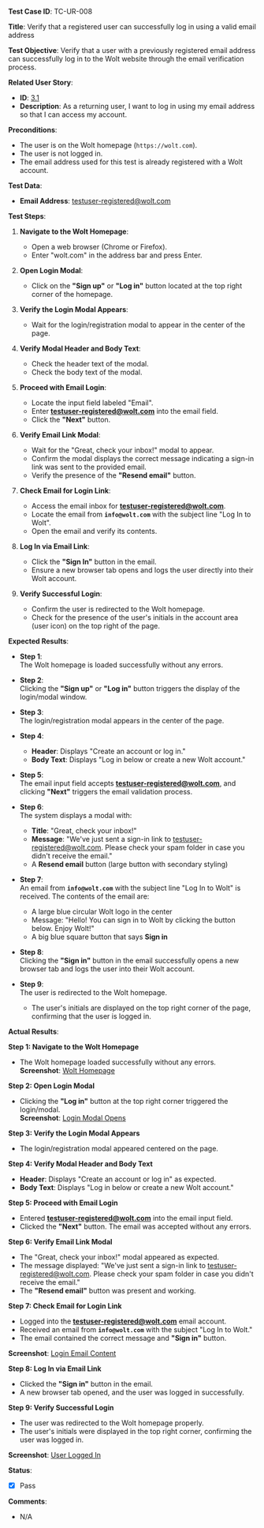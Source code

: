 **Test Case ID**: TC-UR-008

**Title**: Verify that a registered user can successfully log in using a valid email address

**Test Objective**: Verify that a user with a previously registered email address can successfully log in to the Wolt website through the email verification process.

**Related User Story**:
- **ID**: [3.1](../../../requirements/3_User_Stories.md#31-user-registration-and-login)  
- **Description**: As a returning user, I want to log in using my email address so that I can access my account.

**Preconditions**:
- The user is on the Wolt homepage (`https://wolt.com`).
- The user is not logged in.
- The email address used for this test is already registered with a Wolt account.
  
**Test Data**:
- **Email Address**: testuser-registered@wolt.com

**Test Steps**:

1. **Navigate to the Wolt Homepage**:
   - Open a web browser (Chrome or Firefox).
   - Enter "wolt.com" in the address bar and press Enter.

2. **Open Login Modal**:
   - Click on the **"Sign up"** or **"Log in"** button located at the top right corner of the homepage.

3. **Verify the Login Modal Appears**:
   - Wait for the login/registration modal to appear in the center of the page.

4. **Verify Modal Header and Body Text**:
   - Check the header text of the modal.
   - Check the body text of the modal.

5. **Proceed with Email Login**:
   - Locate the input field labeled "Email".
   - Enter **testuser-registered@wolt.com** into the email field.
   - Click the **"Next"** button.

6. **Verify Email Link Modal**:
   - Wait for the "Great, check your inbox!" modal to appear.
   - Confirm the modal displays the correct message indicating a sign-in link was sent to the provided email.
   - Verify the presence of the **"Resend email"** button.

7. **Check Email for Login Link**:
   - Access the email inbox for **testuser-registered@wolt.com**.
   - Locate the email from **`info@wolt.com`** with the subject line "Log In to Wolt".
   - Open the email and verify its contents.

8. **Log In via Email Link**:
   - Click the **"Sign In"** button in the email.
   - Ensure a new browser tab opens and logs the user directly into their Wolt account.

9. **Verify Successful Login**:
   - Confirm the user is redirected to the Wolt homepage.
   - Check for the presence of the user's initials in the account area (user icon) on the top right of the page.

**Expected Results**:

- **Step 1**:  
  The Wolt homepage is loaded successfully without any errors.

- **Step 2**:  
  Clicking the **"Sign up"** or **"Log in"** button triggers the display of the login/modal window.

- **Step 3**:  
  The login/registration modal appears in the center of the page.

- **Step 4**:  
  - **Header**: Displays "Create an account or log in."
  - **Body Text**: Displays "Log in below or create a new Wolt account."

- **Step 5**:  
  The email input field accepts **testuser-registered@wolt.com**, and clicking **"Next"** triggers the email validation process.

- **Step 6**:  
  The system displays a modal with:
  - **Title**: "Great, check your inbox!"
  - **Message**: "We've just sent a sign-in link to testuser-registered@wolt.com. Please check your spam folder in case you didn't receive the email."
  - A **Resend email** button (large button with secondary styling)

- **Step 7**:  
  An email from **`info@wolt.com`** with the subject line "Log In to Wolt" is received. The contents of the email are:
  - A large blue circular Wolt logo in the center
  - Message: "Hello! You can sign in to Wolt by clicking the button below. Enjoy Wolt!"
  - A big blue square button that says **Sign in**

- **Step 8**:  
  Clicking the **"Sign in"** button in the email successfully opens a new browser tab and logs the user into their Wolt account.

- **Step 9**:  
  The user is redirected to the Wolt homepage.
  - The user's initials are displayed on the top right corner of the page, confirming that the user is logged in.

**Actual Results**:

**Step 1: Navigate to the Wolt Homepage**  
- The Wolt homepage loaded successfully without any errors.  
**Screenshot**: [Wolt Homepage](../../images/TC-UR-008/TC-UR-008_Homepage.png)

**Step 2: Open Login Modal**  
- Clicking the **"Log in"** button at the top right corner triggered the login/modal.  
**Screenshot**: [Login Modal Opens](../../images/TC-UR-008/TC-UR-008_Login_Modal.png)

**Step 3: Verify the Login Modal Appears**  
- The login/registration modal appeared centered on the page.  

**Step 4: Verify Modal Header and Body Text**  
- **Header**: Displays "Create an account or log in" as expected.  
- **Body Text**: Displays "Log in below or create a new Wolt account."

**Step 5: Proceed with Email Login**  
- Entered **testuser-registered@wolt.com** into the email input field.
- Clicked the **"Next"** button. The email was accepted without any errors.

**Step 6: Verify Email Link Modal**  
- The "Great, check your inbox!" modal appeared as expected.
- The message displayed: "We've just sent a sign-in link to testuser-registered@wolt.com. Please check your spam folder in case you didn't receive the email."
- The **"Resend email"** button was present and working.

**Step 7: Check Email for Login Link**  
- Logged into the **testuser-registered@wolt.com** email account.
- Received an email from **`info@wolt.com`** with the subject "Log In to Wolt."
- The email contained the correct message and **"Sign in"** button.

**Screenshot**: [Login Email Content](../../images/TC-UR-008/TC-UR-008_Email_Content.png)

**Step 8: Log In via Email Link**  
- Clicked the **"Sign in"** button in the email.
- A new browser tab opened, and the user was logged in successfully.

**Step 9: Verify Successful Login**  
- The user was redirected to the Wolt homepage properly.
- The user's initials were displayed in the top right corner, confirming the user was logged in.

**Screenshot**: [User Logged In](../../images/TC-UR-008/TC-UR-008_UserLoggedIn.png) 

**Status**:  
- [X] Pass

**Comments**:  
- N/A